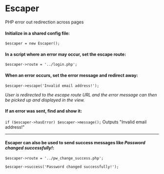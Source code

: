# Escaper
PHP error out redirection across pages

#### Initialize in a shared config file:
`$escaper = new Escaper();`

#### In a script where an error may occur, set the escape route:
`$escaper->route = '../login.php';`

#### When an error occurs, set the error message and redirect away:
`$escaper->escape('Invalid email address!');`

*User is redirected to the escape route URL and the error message can then be picked up and displayed in the view.*

#### If an error was sent, find and show it:
`if ($escaper->hasError) $escaper->message();`
Outputs "Invalid email address!"

---
#### Escaper can also be used to send success messages like *Password changed successfully!*:

`$escaper->route = '../pw_change_success.php';`

`$escaper->success('Password changed successfully!');`
